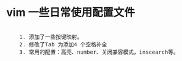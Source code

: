 # vim 一些日常使用配置文件

<pre> 
    1. 添加了一些按键映射。
    2. 修改了Tab 为添加4 个空格补全
    3. 常用的配置：高亮、number、关闭兼容模式，inscearch等。

</pre>

